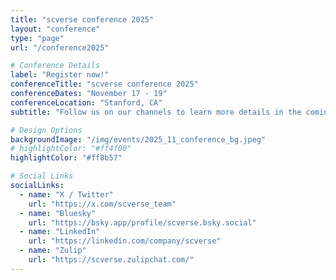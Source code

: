 ```yaml
---
title: "scverse conference 2025"
layout: "conference"
type: "page"
url: "/conference2025"

# Conference Details
label: "Register now!"
conferenceTitle: "scverse conference 2025"
conferenceDates: "November 17 - 19"
conferenceLocation: "Stanford, CA"
subtitle: "Follow us on our channels to learn more details in the coming weeks"

# Design Options
backgroundImage: "/img/events/2025_11_conference_bg.jpeg"
# highlightColor: "#ff4f00"
highlightColor: "#ff8b57"

# Social Links
socialLinks:
  - name: "X / Twitter"
    url: "https://x.com/scverse_team"
  - name: "Bluesky"
    url: "https://bsky.app/profile/scverse.bsky.social"
  - name: "LinkedIn"
    url: "https://linkedin.com/company/scverse"
  - name: "Zulip"
    url: "https://scverse.zulipchat.com/"
---
```


